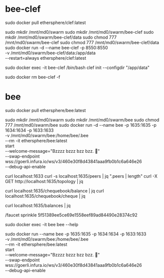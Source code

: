 # bee-clef
sudo docker pull ethersphere/clef:latest

sudo mkdir /mnt/md0/swarm
sudo mkdir /mnt/md0/swarm/bee-clef
sudo mkdir /mnt/md0/swarm/bee-clef/data
sudo chmod 777 /mnt/md0/swarm/bee-clef
sudo chmod 777 /mnt/md0/swarm/bee-clef/data
sudo docker run -d --name bee-clef -p 8550:8550 \
    -v /mnt/md0/swarm/bee-clef/data:/app/data \
    --restart=always ethersphere/clef:latest

sudo docker exec -it bee-clef /bin/bash
clef init --configdir "/app/data"

sudo docker rm bee-clef -f


# bee
sudo docker pull ethersphere/bee:latest

sudo mkdir /mnt/md0/swarm
sudo mkdir /mnt/md0/swarm/bee
sudo chmod 777 /mnt/md0/swarm/bee
sudo docker run -d --name bee -p 1635:1635 -p 1634:1634 -p 1633:1633\
    -v /mnt/md0/swarm/bee:/home/bee/.bee \
    --rm -it ethersphere/bee:latest \
    start \
        --welcome-message="Bzzzz bzzz bzz bzz. 🐝" \
        --swap-endpoint wss://goerli.infura.io/ws/v3/460e30f8d43841aaa9fb0b1c6a646e26 \
        --debug-api-enable

curl localhost:1633
curl -s localhost:1635/peers | jq ".peers | length"
curl -X GET http://localhost:1635/topology | jq

curl localhost:1635/chequebook/balance | jq
curl localhost:1635/chequebook/cheque | jq

curl localhost:1635/balances | jq

/faucet sprinkle 5f51389ee5ce69e1558eef89ad84490e28374c92

sudo docker exec -it bee bee --help




sudo docker run --name bee -p 1635:1635 -p 1634:1634 -p 1633:1633\
    -v /mnt/md0/swarm/bee:/home/bee/.bee \
    --rm -it ethersphere/bee:latest \
    start \
        --welcome-message="Bzzzz bzzz bzz bzz. 🐝" \
        --swap-endpoint wss://goerli.infura.io/ws/v3/460e30f8d43841aaa9fb0b1c6a646e26 \
        --debug-api-enable